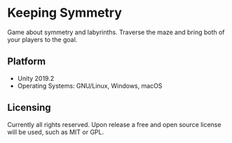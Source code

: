 Keeping Symmetry
================

Game about symmetry and labyrinths. Traverse the maze and bring both of your
players to the goal.

## Platform

* Unity 2019.2
* Operating Systems: GNU/Linux, Windows, macOS

## Licensing

Currently all rights reserved. Upon release a free and open source license will
be used, such as MIT or GPL.
